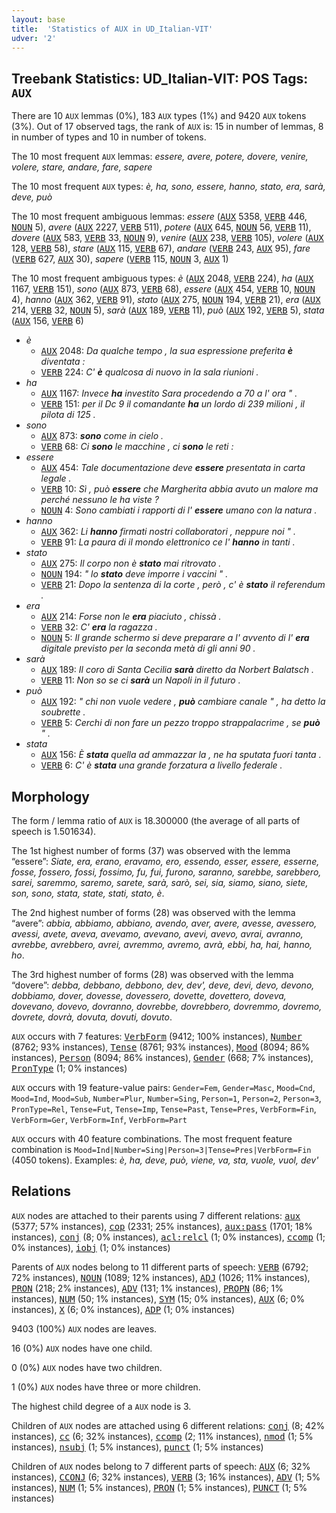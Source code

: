 ```yaml
---
layout: base
title:  'Statistics of AUX in UD_Italian-VIT'
udver: '2'
---
```


## Treebank Statistics: UD_Italian-VIT: POS Tags: `AUX`

There are 10 `AUX` lemmas (0%), 183 `AUX` types (1%) and 9420 `AUX` tokens (3%).
Out of 17 observed tags, the rank of `AUX` is: 15 in number of lemmas, 8 in number of types and 10 in number of tokens.

The 10 most frequent `AUX` lemmas: <em>essere, avere, potere, dovere, venire, volere, stare, andare, fare, sapere</em>

The 10 most frequent `AUX` types:  <em>è, ha, sono, essere, hanno, stato, era, sarà, deve, può</em>

The 10 most frequent ambiguous lemmas: <em>essere</em> (<tt><a href="it_vit-pos-AUX.html">AUX</a></tt> 5358, <tt><a href="it_vit-pos-VERB.html">VERB</a></tt> 446, <tt><a href="it_vit-pos-NOUN.html">NOUN</a></tt> 5), <em>avere</em> (<tt><a href="it_vit-pos-AUX.html">AUX</a></tt> 2227, <tt><a href="it_vit-pos-VERB.html">VERB</a></tt> 511), <em>potere</em> (<tt><a href="it_vit-pos-AUX.html">AUX</a></tt> 645, <tt><a href="it_vit-pos-NOUN.html">NOUN</a></tt> 56, <tt><a href="it_vit-pos-VERB.html">VERB</a></tt> 11), <em>dovere</em> (<tt><a href="it_vit-pos-AUX.html">AUX</a></tt> 583, <tt><a href="it_vit-pos-VERB.html">VERB</a></tt> 33, <tt><a href="it_vit-pos-NOUN.html">NOUN</a></tt> 9), <em>venire</em> (<tt><a href="it_vit-pos-AUX.html">AUX</a></tt> 238, <tt><a href="it_vit-pos-VERB.html">VERB</a></tt> 105), <em>volere</em> (<tt><a href="it_vit-pos-AUX.html">AUX</a></tt> 128, <tt><a href="it_vit-pos-VERB.html">VERB</a></tt> 58), <em>stare</em> (<tt><a href="it_vit-pos-AUX.html">AUX</a></tt> 115, <tt><a href="it_vit-pos-VERB.html">VERB</a></tt> 67), <em>andare</em> (<tt><a href="it_vit-pos-VERB.html">VERB</a></tt> 243, <tt><a href="it_vit-pos-AUX.html">AUX</a></tt> 95), <em>fare</em> (<tt><a href="it_vit-pos-VERB.html">VERB</a></tt> 627, <tt><a href="it_vit-pos-AUX.html">AUX</a></tt> 30), <em>sapere</em> (<tt><a href="it_vit-pos-VERB.html">VERB</a></tt> 115, <tt><a href="it_vit-pos-NOUN.html">NOUN</a></tt> 3, <tt><a href="it_vit-pos-AUX.html">AUX</a></tt> 1)

The 10 most frequent ambiguous types:  <em>è</em> (<tt><a href="it_vit-pos-AUX.html">AUX</a></tt> 2048, <tt><a href="it_vit-pos-VERB.html">VERB</a></tt> 224), <em>ha</em> (<tt><a href="it_vit-pos-AUX.html">AUX</a></tt> 1167, <tt><a href="it_vit-pos-VERB.html">VERB</a></tt> 151), <em>sono</em> (<tt><a href="it_vit-pos-AUX.html">AUX</a></tt> 873, <tt><a href="it_vit-pos-VERB.html">VERB</a></tt> 68), <em>essere</em> (<tt><a href="it_vit-pos-AUX.html">AUX</a></tt> 454, <tt><a href="it_vit-pos-VERB.html">VERB</a></tt> 10, <tt><a href="it_vit-pos-NOUN.html">NOUN</a></tt> 4), <em>hanno</em> (<tt><a href="it_vit-pos-AUX.html">AUX</a></tt> 362, <tt><a href="it_vit-pos-VERB.html">VERB</a></tt> 91), <em>stato</em> (<tt><a href="it_vit-pos-AUX.html">AUX</a></tt> 275, <tt><a href="it_vit-pos-NOUN.html">NOUN</a></tt> 194, <tt><a href="it_vit-pos-VERB.html">VERB</a></tt> 21), <em>era</em> (<tt><a href="it_vit-pos-AUX.html">AUX</a></tt> 214, <tt><a href="it_vit-pos-VERB.html">VERB</a></tt> 32, <tt><a href="it_vit-pos-NOUN.html">NOUN</a></tt> 5), <em>sarà</em> (<tt><a href="it_vit-pos-AUX.html">AUX</a></tt> 189, <tt><a href="it_vit-pos-VERB.html">VERB</a></tt> 11), <em>può</em> (<tt><a href="it_vit-pos-AUX.html">AUX</a></tt> 192, <tt><a href="it_vit-pos-VERB.html">VERB</a></tt> 5), <em>stata</em> (<tt><a href="it_vit-pos-AUX.html">AUX</a></tt> 156, <tt><a href="it_vit-pos-VERB.html">VERB</a></tt> 6)


* <em>è</em>
  * <tt><a href="it_vit-pos-AUX.html">AUX</a></tt> 2048: <em>Da qualche tempo , la sua espressione preferita <b>è</b> diventata :</em>
  * <tt><a href="it_vit-pos-VERB.html">VERB</a></tt> 224: <em>C' <b>è</b> qualcosa di nuovo in la sala riunioni .</em>
* <em>ha</em>
  * <tt><a href="it_vit-pos-AUX.html">AUX</a></tt> 1167: <em>Invece <b>ha</b> investito Sara procedendo a 70 a l' ora " .</em>
  * <tt><a href="it_vit-pos-VERB.html">VERB</a></tt> 151: <em>per il Dc 9 il comandante <b>ha</b> un lordo di 239 milioni , il pilota di 125 .</em>
* <em>sono</em>
  * <tt><a href="it_vit-pos-AUX.html">AUX</a></tt> 873: <em><b>sono</b> come in cielo .</em>
  * <tt><a href="it_vit-pos-VERB.html">VERB</a></tt> 68: <em>Ci <b>sono</b> le macchine , ci <b>sono</b> le reti :</em>
* <em>essere</em>
  * <tt><a href="it_vit-pos-AUX.html">AUX</a></tt> 454: <em>Tale documentazione deve <b>essere</b> presentata in carta legale .</em>
  * <tt><a href="it_vit-pos-VERB.html">VERB</a></tt> 10: <em>Sì , può <b>essere</b> che Margherita abbia avuto un malore ma perché nessuno le ha viste ?</em>
  * <tt><a href="it_vit-pos-NOUN.html">NOUN</a></tt> 4: <em>Sono cambiati i rapporti di l' <b>essere</b> umano con la natura .</em>
* <em>hanno</em>
  * <tt><a href="it_vit-pos-AUX.html">AUX</a></tt> 362: <em>Li <b>hanno</b> firmati nostri collaboratori , neppure noi " .</em>
  * <tt><a href="it_vit-pos-VERB.html">VERB</a></tt> 91: <em>La paura di il mondo elettronico ce l' <b>hanno</b> in tanti .</em>
* <em>stato</em>
  * <tt><a href="it_vit-pos-AUX.html">AUX</a></tt> 275: <em>Il corpo non è <b>stato</b> mai ritrovato .</em>
  * <tt><a href="it_vit-pos-NOUN.html">NOUN</a></tt> 194: <em>" lo <b>stato</b> deve imporre i vaccini " .</em>
  * <tt><a href="it_vit-pos-VERB.html">VERB</a></tt> 21: <em>Dopo la sentenza di la corte , però , c' è <b>stato</b> il referendum .</em>
* <em>era</em>
  * <tt><a href="it_vit-pos-AUX.html">AUX</a></tt> 214: <em>Forse non le <b>era</b> piaciuto , chissà .</em>
  * <tt><a href="it_vit-pos-VERB.html">VERB</a></tt> 32: <em>C' <b>era</b> la ragazza .</em>
  * <tt><a href="it_vit-pos-NOUN.html">NOUN</a></tt> 5: <em>Il grande schermo si deve preparare a l' avvento di l' <b>era</b> digitale previsto per la seconda metà di gli anni 90 .</em>
* <em>sarà</em>
  * <tt><a href="it_vit-pos-AUX.html">AUX</a></tt> 189: <em>Il coro di Santa Cecilia <b>sarà</b> diretto da Norbert Balatsch .</em>
  * <tt><a href="it_vit-pos-VERB.html">VERB</a></tt> 11: <em>Non so se ci <b>sarà</b> un Napoli in il futuro .</em>
* <em>può</em>
  * <tt><a href="it_vit-pos-AUX.html">AUX</a></tt> 192: <em>" chi non vuole vedere , <b>può</b> cambiare canale " , ha detto la soubrette .</em>
  * <tt><a href="it_vit-pos-VERB.html">VERB</a></tt> 5: <em>Cerchi di non fare un pezzo troppo strappalacrime , se <b>può</b> " .</em>
* <em>stata</em>
  * <tt><a href="it_vit-pos-AUX.html">AUX</a></tt> 156: <em>È <b>stata</b> quella ad ammazzar la , ne ha sputata fuori tanta .</em>
  * <tt><a href="it_vit-pos-VERB.html">VERB</a></tt> 6: <em>C' è <b>stata</b> una grande forzatura a livello federale .</em>

## Morphology

The form / lemma ratio of `AUX` is 18.300000 (the average of all parts of speech is 1.501634).

The 1st highest number of forms (37) was observed with the lemma “essere”: <em>Siate, era, erano, eravamo, ero, essendo, esser, essere, esserne, fosse, fossero, fossi, fossimo, fu, fui, furono, saranno, sarebbe, sarebbero, sarei, saremmo, saremo, sarete, sarà, sarò, sei, sia, siamo, siano, siete, son, sono, stata, state, stati, stato, è</em>.

The 2nd highest number of forms (28) was observed with the lemma “avere”: <em>abbia, abbiamo, abbiano, avendo, aver, avere, avesse, avessero, avessi, avete, aveva, avevamo, avevano, avevi, avevo, avrai, avranno, avrebbe, avrebbero, avrei, avremmo, avremo, avrà, ebbi, ha, hai, hanno, ho</em>.

The 3rd highest number of forms (28) was observed with the lemma “dovere”: <em>debba, debbano, debbono, dev, dev', deve, devi, devo, devono, dobbiamo, dover, dovesse, dovessero, dovette, dovettero, doveva, dovevano, dovevo, dovranno, dovrebbe, dovrebbero, dovremmo, dovremo, dovrete, dovrà, dovuta, dovuti, dovuto</em>.

`AUX` occurs with 7 features: <tt><a href="it_vit-feat-VerbForm.html">VerbForm</a></tt> (9412; 100% instances), <tt><a href="it_vit-feat-Number.html">Number</a></tt> (8762; 93% instances), <tt><a href="it_vit-feat-Tense.html">Tense</a></tt> (8761; 93% instances), <tt><a href="it_vit-feat-Mood.html">Mood</a></tt> (8094; 86% instances), <tt><a href="it_vit-feat-Person.html">Person</a></tt> (8094; 86% instances), <tt><a href="it_vit-feat-Gender.html">Gender</a></tt> (668; 7% instances), <tt><a href="it_vit-feat-PronType.html">PronType</a></tt> (1; 0% instances)

`AUX` occurs with 19 feature-value pairs: `Gender=Fem`, `Gender=Masc`, `Mood=Cnd`, `Mood=Ind`, `Mood=Sub`, `Number=Plur`, `Number=Sing`, `Person=1`, `Person=2`, `Person=3`, `PronType=Rel`, `Tense=Fut`, `Tense=Imp`, `Tense=Past`, `Tense=Pres`, `VerbForm=Fin`, `VerbForm=Ger`, `VerbForm=Inf`, `VerbForm=Part`

`AUX` occurs with 40 feature combinations.
The most frequent feature combination is `Mood=Ind|Number=Sing|Person=3|Tense=Pres|VerbForm=Fin` (4050 tokens).
Examples: <em>è, ha, deve, può, viene, va, sta, vuole, vuol, dev'</em>


## Relations

`AUX` nodes are attached to their parents using 7 different relations: <tt><a href="it_vit-dep-aux.html">aux</a></tt> (5377; 57% instances), <tt><a href="it_vit-dep-cop.html">cop</a></tt> (2331; 25% instances), <tt><a href="it_vit-dep-aux-pass.html">aux:pass</a></tt> (1701; 18% instances), <tt><a href="it_vit-dep-conj.html">conj</a></tt> (8; 0% instances), <tt><a href="it_vit-dep-acl-relcl.html">acl:relcl</a></tt> (1; 0% instances), <tt><a href="it_vit-dep-ccomp.html">ccomp</a></tt> (1; 0% instances), <tt><a href="it_vit-dep-iobj.html">iobj</a></tt> (1; 0% instances)

Parents of `AUX` nodes belong to 11 different parts of speech: <tt><a href="it_vit-pos-VERB.html">VERB</a></tt> (6792; 72% instances), <tt><a href="it_vit-pos-NOUN.html">NOUN</a></tt> (1089; 12% instances), <tt><a href="it_vit-pos-ADJ.html">ADJ</a></tt> (1026; 11% instances), <tt><a href="it_vit-pos-PRON.html">PRON</a></tt> (218; 2% instances), <tt><a href="it_vit-pos-ADV.html">ADV</a></tt> (131; 1% instances), <tt><a href="it_vit-pos-PROPN.html">PROPN</a></tt> (86; 1% instances), <tt><a href="it_vit-pos-NUM.html">NUM</a></tt> (50; 1% instances), <tt><a href="it_vit-pos-SYM.html">SYM</a></tt> (15; 0% instances), <tt><a href="it_vit-pos-AUX.html">AUX</a></tt> (6; 0% instances), <tt><a href="it_vit-pos-X.html">X</a></tt> (6; 0% instances), <tt><a href="it_vit-pos-ADP.html">ADP</a></tt> (1; 0% instances)

9403 (100%) `AUX` nodes are leaves.

16 (0%) `AUX` nodes have one child.

0 (0%) `AUX` nodes have two children.

1 (0%) `AUX` nodes have three or more children.

The highest child degree of a `AUX` node is 3.

Children of `AUX` nodes are attached using 6 different relations: <tt><a href="it_vit-dep-conj.html">conj</a></tt> (8; 42% instances), <tt><a href="it_vit-dep-cc.html">cc</a></tt> (6; 32% instances), <tt><a href="it_vit-dep-ccomp.html">ccomp</a></tt> (2; 11% instances), <tt><a href="it_vit-dep-nmod.html">nmod</a></tt> (1; 5% instances), <tt><a href="it_vit-dep-nsubj.html">nsubj</a></tt> (1; 5% instances), <tt><a href="it_vit-dep-punct.html">punct</a></tt> (1; 5% instances)

Children of `AUX` nodes belong to 7 different parts of speech: <tt><a href="it_vit-pos-AUX.html">AUX</a></tt> (6; 32% instances), <tt><a href="it_vit-pos-CCONJ.html">CCONJ</a></tt> (6; 32% instances), <tt><a href="it_vit-pos-VERB.html">VERB</a></tt> (3; 16% instances), <tt><a href="it_vit-pos-ADV.html">ADV</a></tt> (1; 5% instances), <tt><a href="it_vit-pos-NUM.html">NUM</a></tt> (1; 5% instances), <tt><a href="it_vit-pos-PRON.html">PRON</a></tt> (1; 5% instances), <tt><a href="it_vit-pos-PUNCT.html">PUNCT</a></tt> (1; 5% instances)

